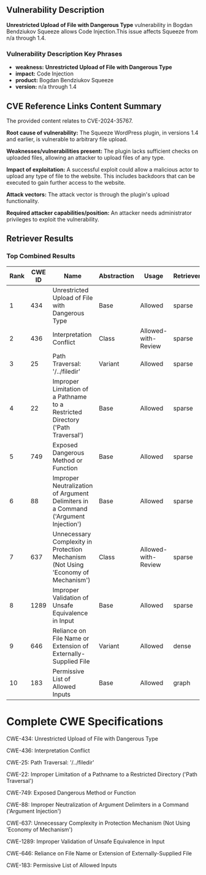 ## Vulnerability Description
**Unrestricted Upload of File with Dangerous Type** vulnerability in Bogdan Bendziukov Squeeze allows Code Injection.This issue affects Squeeze from n/a through 1.4.

### Vulnerability Description Key Phrases
- **weakness:** **Unrestricted Upload of File with Dangerous Type**
- **impact:** Code Injection
- **product:** Bogdan Bendziukov Squeeze
- **version:** n/a through 1.4

## CVE Reference Links Content Summary
The provided content relates to CVE-2024-35767.

**Root cause of vulnerability:** The Squeeze WordPress plugin, in versions 1.4 and earlier, is vulnerable to arbitrary file upload.

**Weaknesses/vulnerabilities present:**  The plugin lacks sufficient checks on uploaded files, allowing an attacker to upload files of any type.

**Impact of exploitation:** A successful exploit could allow a malicious actor to upload any type of file to the website. This includes backdoors that can be executed to gain further access to the website.

**Attack vectors:** The attack vector is through the plugin's upload functionality.

**Required attacker capabilities/position:** An attacker needs administrator privileges to exploit the vulnerability.

## Retriever Results

### Top Combined Results

| Rank | CWE ID | Name | Abstraction | Usage  | Retrievers | Individual Scores |
|------|--------|------|-------------|-------|------------|-------------------|
| 1 | 434 | Unrestricted Upload of File with Dangerous Type | Base | Allowed | sparse | 0.228 |
| 2 | 436 | Interpretation Conflict | Class | Allowed-with-Review | sparse | 0.155 |
| 3 | 25 | Path Traversal: '/../filedir' | Variant | Allowed | sparse | 0.148 |
| 4 | 22 | Improper Limitation of a Pathname to a Restricted Directory ('Path Traversal') | Base | Allowed | sparse | 0.145 |
| 5 | 749 | Exposed Dangerous Method or Function | Base | Allowed | sparse | 0.142 |
| 6 | 88 | Improper Neutralization of Argument Delimiters in a Command ('Argument Injection') | Base | Allowed | sparse | 0.139 |
| 7 | 637 | Unnecessary Complexity in Protection Mechanism (Not Using 'Economy of Mechanism') | Class | Allowed-with-Review | sparse | 0.138 |
| 8 | 1289 | Improper Validation of Unsafe Equivalence in Input | Base | Allowed | sparse | 0.135 |
| 9 | 646 | Reliance on File Name or Extension of Externally-Supplied File | Variant | Allowed | dense | 0.603 |
| 10 | 183 | Permissive List of Allowed Inputs | Base | Allowed | graph | 0.002 |



# Complete CWE Specifications

CWE-434: Unrestricted Upload of File with Dangerous Type

CWE-436: Interpretation Conflict

CWE-25: Path Traversal: '/../filedir'

CWE-22: Improper Limitation of a Pathname to a Restricted Directory ('Path Traversal')

CWE-749: Exposed Dangerous Method or Function

CWE-88: Improper Neutralization of Argument Delimiters in a Command ('Argument Injection')

CWE-637: Unnecessary Complexity in Protection Mechanism (Not Using 'Economy of Mechanism')

CWE-1289: Improper Validation of Unsafe Equivalence in Input

CWE-646: Reliance on File Name or Extension of Externally-Supplied File

CWE-183: Permissive List of Allowed Inputs